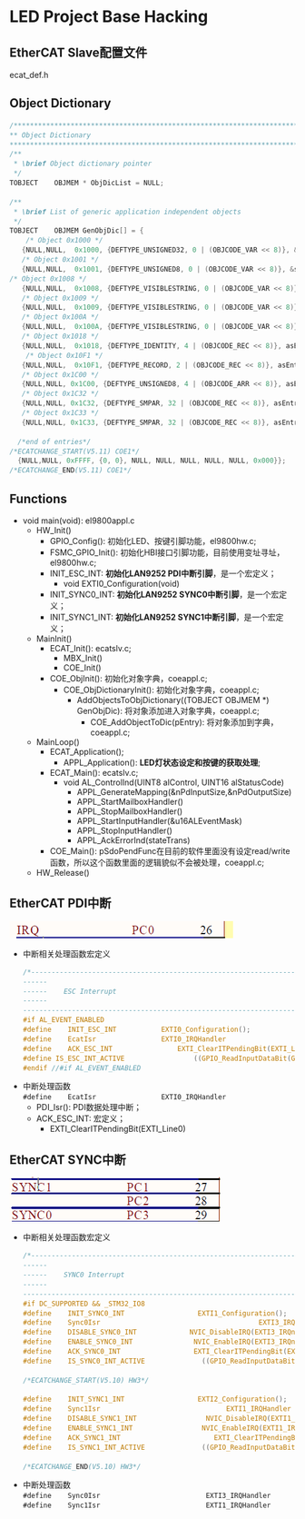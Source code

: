 # LED Project Base Hacking

## EtherCAT Slave配置文件

ecat_def.h

## Object Dictionary

```C
/******************************************************************************
** Object Dictionary
******************************************************************************/
/**
 * \brief Object dictionary pointer
 */
TOBJECT    OBJMEM * ObjDicList = NULL;

/**
 * \brief List of generic application independent objects
 */
TOBJECT    OBJMEM GenObjDic[] = {
    /* Object 0x1000 */
   {NULL,NULL,  0x1000, {DEFTYPE_UNSIGNED32, 0 | (OBJCODE_VAR << 8)}, &sEntryDesc0x1000, aName0x1000, &u32Devicetype, NULL, NULL, 0x0000 },
   /* Object 0x1001 */
   {NULL,NULL,  0x1001, {DEFTYPE_UNSIGNED8, 0 | (OBJCODE_VAR << 8)}, &sEntryDesc0x1001, aName0x1001, &u16ErrorRegister, NULL, NULL, 0x0000 },
/* Object 0x1008 */
   {NULL,NULL,  0x1008, {DEFTYPE_VISIBLESTRING, 0 | (OBJCODE_VAR << 8)}, &sEntryDesc0x1008, aName0x1008, acDevicename, NULL, NULL, 0x0000 },
   /* Object 0x1009 */
   {NULL,NULL,  0x1009, {DEFTYPE_VISIBLESTRING, 0 | (OBJCODE_VAR << 8)}, &sEntryDesc0x1009, aName0x1009, acHardwareversion, NULL, NULL, 0x0000 },
   /* Object 0x100A */
   {NULL,NULL,  0x100A, {DEFTYPE_VISIBLESTRING, 0 | (OBJCODE_VAR << 8)}, &sEntryDesc0x100A, aName0x100A, acSoftwareversion, NULL, NULL, 0x0000 },
   /* Object 0x1018 */
   {NULL,NULL,  0x1018, {DEFTYPE_IDENTITY, 4 | (OBJCODE_REC << 8)}, asEntryDesc0x1018, aName0x1018, &sIdentity, NULL, NULL, 0x0000 },
    /* Object 0x10F1 */
   {NULL,NULL,  0x10F1, {DEFTYPE_RECORD, 2 | (OBJCODE_REC << 8)}, asEntryDesc0x10F1, aName0x10F1, &sErrorSettings, NULL, NULL, 0x0000 },
   /* Object 0x1C00 */
   {NULL,NULL, 0x1C00, {DEFTYPE_UNSIGNED8, 4 | (OBJCODE_ARR << 8)}, asEntryDesc0x1C00, aName0x1C00, &sSyncmanagertype, NULL, NULL, 0x0000 },
   /* Object 0x1C32 */
   {NULL,NULL, 0x1C32, {DEFTYPE_SMPAR, 32 | (OBJCODE_REC << 8)}, asEntryDesc0x1C3x, aName0x1C32, &sSyncManOutPar, NULL, NULL, 0x0000 },
   /* Object 0x1C33 */
   {NULL,NULL, 0x1C33, {DEFTYPE_SMPAR, 32 | (OBJCODE_REC << 8)}, asEntryDesc0x1C3x, aName0x1C33, &sSyncManInPar, NULL, NULL, 0x0000 },
   
  /*end of entries*/
/*ECATCHANGE_START(V5.11) COE1*/
  {NULL,NULL, 0xFFFF, {0, 0}, NULL, NULL, NULL, NULL, NULL, 0x000}};
/*ECATCHANGE_END(V5.11) COE1*/
```

## Functions

* void main(void): el9800appl.c
  * HW_Init()
    * GPIO_Config(): 初始化LED、按键引脚功能，el9800hw.c;
    * FSMC_GPIO_Init(): 初始化HBI接口引脚功能，目前使用变址寻址，el9800hw.c;
    * INIT_ESC_INT: **初始化LAN9252 PDI中断引脚**，是一个宏定义；
      * void EXTI0_Configuration(void)
    * INIT_SYNC0_INT: **初始化LAN9252 SYNC0中断引脚**，是一个宏定义；
    * INIT_SYNC1_INT: **初始化LAN9252 SYNC1中断引脚**，是一个宏定义；
  * MainInit()
    * ECAT_Init(): ecatslv.c;
      * MBX_Init()
      * COE_Init()
    * COE_ObjInit(): 初始化对象字典，coeappl.c;
      * COE_ObjDictionaryInit(): 初始化对象字典，coeappl.c;
        * AddObjectsToObjDictionary((TOBJECT OBJMEM *) GenObjDic): 将对象添加进入对象字典，coeappl.c;
          * COE_AddObjectToDic(pEntry): 将对象添加到字典，coeappl.c;
  * MainLoop()
    * ECAT_Application();
      * APPL_Application(): **LED灯状态设定和按键的获取处理**;
    * ECAT_Main(): ecatslv.c;
      * void AL_ControlInd(UINT8 alControl, UINT16 alStatusCode)
        * APPL_GenerateMapping(&nPdInputSize,&nPdOutputSize)
        * APPL_StartMailboxHandler()
        * APPL_StopMailboxHandler()
        * APPL_StartInputHandler(&u16ALEventMask)
        * APPL_StopInputHandler()
        * APPL_AckErrorInd(stateTrans)
    * COE_Main(): pSdoPendFunc在目前的软件里面没有设定read/write函数，所以这个函数里面的逻辑貌似不会被处理，coeappl.c;
  * HW_Release()

## EtherCAT PDI中断

![./images/PDI_IRQ_Pin.png](./images/PDI_IRQ_Pin.png)

* 中断相关处理函数宏定义
  ```C
  /*-----------------------------------------------------------------------------------------
  ------
  ------    ESC Interrupt
  ------
  -----------------------------------------------------------------------------------------*/
  #if AL_EVENT_ENABLED
  #define    INIT_ESC_INT           EXTI0_Configuration();					
  #define    EcatIsr                EXTI0_IRQHandler
  #define    ACK_ESC_INT         		EXTI_ClearITPendingBit(EXTI_Line0);  
  #define IS_ESC_INT_ACTIVE					((GPIO_ReadInputDataBit(GPIOC,GPIO_Pin_0)) == 0) 
  #endif //#if AL_EVENT_ENABLED
  ```
* 中断处理函数  
  `#define    EcatIsr                EXTI0_IRQHandler`
  * PDI_Isr(): PDI数据处理中断；
  * ACK_ESC_INT: 宏定义；
    * EXTI_ClearITPendingBit(EXTI_Line0)

## EtherCAT SYNC中断

![./images/SYNC_IRQ_Pin.png](./images/SYNC_IRQ_Pin.png)

* 中断相关处理函数宏定义
  ```C
  /*-----------------------------------------------------------------------------------------
  ------
  ------    SYNC0 Interrupt
  ------
  -----------------------------------------------------------------------------------------*/
  #if DC_SUPPORTED && _STM32_IO8
  #define    INIT_SYNC0_INT                  EXTI1_Configuration();		
  #define    Sync0Isr                        				EXTI3_IRQHandler 
  #define    DISABLE_SYNC0_INT             NVIC_DisableIRQ(EXTI3_IRQn);	 
  #define    ENABLE_SYNC0_INT               NVIC_EnableIRQ(EXTI3_IRQn);	
  #define    ACK_SYNC0_INT                  EXTI_ClearITPendingBit(EXTI_Line3);
  #define    IS_SYNC0_INT_ACTIVE              ((GPIO_ReadInputDataBit(GPIOC,GPIO_Pin_3)) == 0) 
  																					
  /*ECATCHANGE_START(V5.10) HW3*/
  
  #define    INIT_SYNC1_INT                  EXTI2_Configuration();
  #define    Sync1Isr                        		EXTI1_IRQHandler
  #define    DISABLE_SYNC1_INT                 NVIC_DisableIRQ(EXTI1_IRQn);
  #define    ENABLE_SYNC1_INT                 NVIC_EnableIRQ(EXTI1_IRQn); 
  #define    ACK_SYNC1_INT                  	 EXTI_ClearITPendingBit(EXTI_Line1);
  #define    IS_SYNC1_INT_ACTIVE              ((GPIO_ReadInputDataBit(GPIOC,GPIO_Pin_1)) == 0) 
  
  /*ECATCHANGE_END(V5.10) HW3*/
  ```
* 中断处理函数  
  `#define    Sync0Isr                        	EXTI3_IRQHandler`  
  `#define    Sync1Isr                        	EXTI1_IRQHandler`
